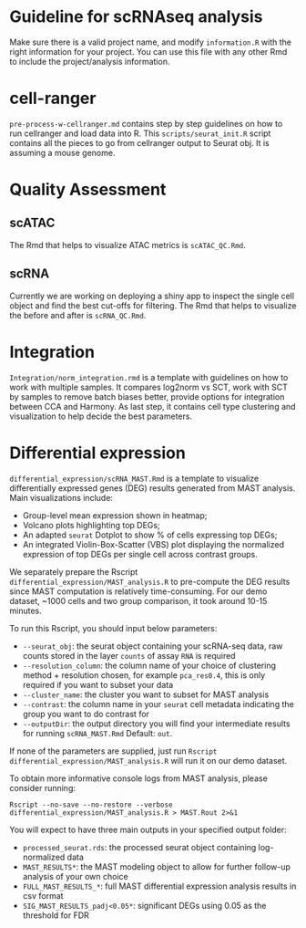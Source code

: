# Guideline for scRNAseq analysis

Make sure there is a valid project name, and modify `information.R` with the right information for your project. You can use this file with any other Rmd to include the project/analysis information.

# cell-ranger

`pre-process-w-cellranger.md` contains step by step guidelines on how to run cellranger and load data into R. This `scripts/seurat_init.R` script contains all the pieces to go from cellranger output to Seurat obj. It is assuming a mouse genome.

# Quality Assessment

## scATAC

The Rmd that helps to visualize ATAC metrics is `scATAC_QC.Rmd`.

## scRNA

Currently we are working on deploying a shiny app to inspect the single cell object and find the best cut-offs for filtering. The Rmd that helps to visualize the before and after is `scRNA_QC.Rmd`.

# Integration

`Integration/norm_integration.rmd` is a template with guidelines on how to work with multiple samples. It compares log2norm vs SCT, work with SCT by samples to remove batch biases better, provide options for integration between CCA and Harmony. As last step, it contains cell type clustering and visualization to help decide the best parameters.

# Differential expression

`differential_expression/scRNA_MAST.Rmd` is a template to visualize differentially expressed genes (DEG) results generated from MAST analysis. Main visualizations include:

- Group-level mean expression shown in heatmap; 
- Volcano plots highlighting top DEGs;
- An adapted `seurat` Dotplot to show % of cells expressing top DEGs;
- An integrated Violin-Box-Scatter (VBS) plot displaying the normalized expression of top DEGs per single cell across contrast groups.

We separately prepare the Rscript `differential_expression/MAST_analysis.R` to pre-compute the DEG results since MAST computation is relatively time-consuming. For our demo dataset, ~1000 cells and two group comparison, it took around 10-15 minutes. 

To run this Rscript, you should input below parameters:

- `--seurat_obj`: the seurat object containing your scRNA-seq data, raw counts stored in the layer `counts` of assay `RNA` is required
- `--resolution_column`: the column name of your choice of clustering method + resolution chosen, for example `pca_res0.4`, this is only required if you want to subset your data
- `--cluster_name`: the cluster you want to subset for MAST analysis
- `--contrast`: the column name in your `seurat` cell metadata indicating the group you want to do contrast for
- `--outputDir`: the output directory you will find your intermediate results for running `scRNA_MAST.Rmd` Default: `out`.

If none of the parameters are supplied, just run `Rscript differential_expression/MAST_analysis.R` will run it on our demo dataset.

To obtain more informative console logs from MAST analysis, please consider running:

`Rscript --no-save --no-restore --verbose differential_expression/MAST_analysis.R > MAST.Rout 2>&1`

You will expect to have three main outputs in your specified output folder:

- `processed_seurat.rds`: the processed seurat object containing log-normalized data
- `MAST_RESULTS*`: the MAST modeling object to allow for further follow-up analysis of your own choice
- `FULL_MAST_RESULTS_*`: full MAST differential expression analysis results in csv format
- `SIG_MAST_RESULTS_padj<0.05*`: significant DEGs using 0.05 as the threshold for FDR
